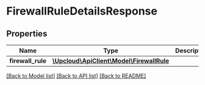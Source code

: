 # FirewallRuleDetailsResponse

## Properties
Name | Type | Description | Notes
------------ | ------------- | ------------- | -------------
**firewall_rule** | [**\Upcloud\ApiClient\Model\FirewallRule**](FirewallRule.md) |  | [optional] 

[[Back to Model list]](../README.md#documentation-for-models) [[Back to API list]](../README.md#documentation-for-api-endpoints) [[Back to README]](../README.md)



